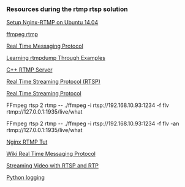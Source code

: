 ### Resources during the rtmp rtsp solution
[Setup Nginx-RTMP on Ubuntu 14.04](https://www.vultr.com/docs/setup-nginx-rtmp-on-ubuntu-14-04)

[ffmpeg rtmp](http://blog.csdn.net/gubenpeiyuan/article/details/38089013)

[Real Time Messaging Protocol](http://en.wikipedia.org/wiki/Real_Time_Messaging_Protocol)

[Learning rtmpdump Through Examples](http://pclosmag.com/html/issues/201104/page19.html)

[C++ RTMP Server](http://www.rtmpd.com/)

[Real Time Streaming Protocol (RTSP)](http://www.informit.com/articles/article.aspx?p=169578&seqNum=3)

[Real Time Streaming Protocol](http://en.wikipedia.org/wiki/Real_Time_Streaming_Protocol)

FFmpeg rtsp 2 rtmp -- ./ffmpeg -i rtsp://192.168.10.93:1234 -f flv rtmp://127.0.0.1:1935/live/what

FFmpeg rtsp 2 rtmp -- ./ffmpeg -i rtsp://192.168.10.93:1234 -f flv -an rtmp://127.0.0.1:1935/live/what

[Nginx RTMP Tut](https://github.com/arut/nginx-rtmp-module/wiki/Tutorial)

[Wiki Real Time Messaging Protocol](http://en.wikipedia.org/wiki/Real_Time_Messaging_Protocol)

[Streaming Video with RTSP and RTP](http://www.csee.umbc.edu/~pmundur/courses/CMSC691C/lab5-kurose-ross.html)

[Python logging](http://pymotw.com/2/logging/)
